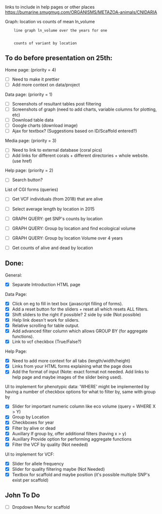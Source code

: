 links to include in help pages or other places  https://bumarine.smugmug.com/ORGANISMS/METAZOA-animals/CNIDARIA


Graph: 
        location vs counts of mean ln_volume


        line graph ln_volume over the years for one 

        
        counts of variant by location



## To do before presentation on 25th:

Home page: (priority = 4)
*  [ ] Need to make it prettier 
*  [ ] Add more context on data/project

Data page: (priority = 1)
*  [ ] Screenshots of resultant tables post filtering
*  [ ] Screenshots of graph (need to add charts, variable columns for plotting, etc)
*  [ ] Download table data
*  [ ] Google charts (download image)
*  [ ] Ajax for textbox? (Suggestions based on ID/Scaffold entered?)

Media page: (priority = 3)
*  [ ] Need to link to external database (coral pics)
*  [ ] Add links for different corals + different directories + whole website. (use href)

Help page: (priority = 2)
*  [ ] Search button?

List of CGI forms (queries)

*  [ ] Get VCF individuals (from 2018) that are alive
*  [ ] Select average length by location in 2015
*  [ ] GRAPH QUERY: get SNP's counts by location 
*  [ ] GRAPH QUERY: Group by location and find ecological volume
*  [ ] GRAPH QUERY: Group by location Volume over 4 years
*  [ ] Get counts of alive and dead by location


## Done:

General:
*  [x] Separate Introduction HTML page

Data Page:
*  [x] Click on eg to fill in text box (javascript filling of forms).
*  [x] Add a reset button for the sliders + reset all which resets ALL filters.
*  [x] Shift sliders to the right if possible? 2 side by side (Not possible)
*  [x] Help link doesn't work for sliders.
*  [x] Relative scrolling for table output.
*  [x] Add advanced filter column which allows GROUP BY (for aggregate functions).
*  [x] Link to vcf checkbox (True/False?)

Help Page:
*  [x] Need to add more context for all tabs (length/width/height)
*  [x] Links from your HTML forms explaining what the page does
*  [x] Add the format of input (Note: exact format not needed. Add links to help page and maybe images of the slider being used).

UI to implement for phenotypic data:
'WHERE' might be implemented by having a number of checkbox options for what to filter by, same with group by
*  [x] Slider for important numeric column like eco volume (query = WHERE X > Y) 
*  [x] Group by Location
*  [x] Checkboxes for year
*  [x] Filter by alive or dead
*  [x] Auxillary If group by, offer additional filters (having x > y)
*  [x] Auxillary Provide option for performing aggregate functions
*  [x] Filter the VCF by quality (Not needed)

UI to implement for VCF:
- [x] Slider for allele frequency
- [x] Slider for quality filtering maybe (Not Needed)
- [x] Textbox for scaffold and maybe position (it's possible multiple SNP's exist per scaffold)

## John To Do
- [ ] Dropdown Menu for scaffold


